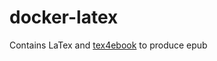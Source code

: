 # docker-latex

Contains LaTex and [tex4ebook](https://github.com/michal-h21/tex4ebook) to produce epub
